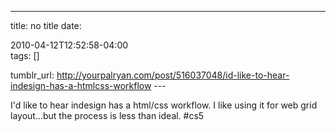 ---
title: no title
date:

 2010-04-12T12:52:58-04:00  
tags:  []

tumblr_url:
http://yourpalryan.com/post/516037048/id-like-to-hear-indesign-has-a-htmlcss-workflow
\-\--

I'd like to hear indesign has a html/css workflow. I like using it for
web grid layout...but the process is less than ideal. \#cs5
